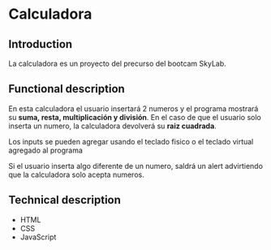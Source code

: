# Calculadora

## Introduction

La calculadora es un proyecto del precurso del bootcam SkyLab. 

## Functional description

En esta calculadora el usuario insertará 2 numeros y el programa mostrará su **suma, resta, multiplicación y división**. En el caso de que el usuario solo inserta un numero, la calculadora devolverá su **raiz cuadrada**.

Los inputs se pueden agregar usando el teclado fisico o el teclado virtual agregado al programa

Si el usuario inserta algo diferente de un numero, saldrá un alert advirtiendo que la calculadora solo acepta numeros.


## Technical description

- HTML
- CSS
- JavaScript